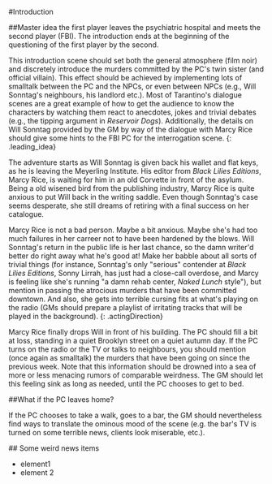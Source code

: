 #Introduction

##Master idea
the first player leaves the psychiatric hospital and meets the second player
(FBI). The introduction ends at the beginning of the questioning of the first
player by the second.

This introduction scene should set both the general atmosphere (film noir) and
discretely introduce the murders committed by the PC's twin sister (and
official villain). This effect should be achieved by implementing lots of
smalltalk between the PC and the NPCs, or even between NPCs (e.g., Will
Sonntag's neighbours, his landlord etc.). Most of Tarantino's dialogue scenes
are a great example of how to get the audience to know the characters by
watching them react to anecdotes, jokes and trivial debates (e.g., the tipping
argument in _Reservoir Dogs_). Additionally, the details on Will Sonntag
provided by the GM by way of the dialogue with Marcy Rice should give some
hints to the FBI PC for the interrogation scene.
{: .leading_idea}

The adventure starts as Will Sonntag is given back his wallet and flat keys, as
he is leaving the Meyerling Institute. His editor from _Black Lilies
Editions_, Marcy Rice, is waiting for him in an old Corvette in front of the
asylum. Being a old wisened bird from the publishing industry, Marcy Rice is
quite anxious to put Will back in the writing saddle. Even though Sonntag's
case seems desperate, she still dreams of retiring with a final success on her
catalogue.

Marcy Rice is not a bad person. Maybe a bit anxious. Maybe she's had too much
failures in her carreer not to have been hardened by the blows. Will Sonntag's
return in the public life is her last chance, so the damn writer'd better do
right away what he's good at! Make her babble about all sorts of trivial
things (for instance, Sonntag's only "serious" contender at _Black
Lilies Editions_, Sonny Lirrah, has just had a close-call overdose, and Marcy
is feeling like she's running "a damn rehab center, _Naked Lunch_
style"), but mention in passing the atrocious murders that have been committed
downtown. And also, she gets into terrible cursing fits at what's playing on
the radio (GMs should prepare a playlist of irritating tracks that will be
played in the background).
{: .actingDirection}

Marcy Rice finally drops Will in front of his building. The PC should fill a
bit at loss, standing in a quiet Brooklyn street on a quiet autumn day. If the
PC turns on the radio or the TV or talks to neighbours, you should mention
(once again as smalltalk) the murders that have been going on since the
previous week. Note that this information should be drowned into a sea of more
or less menacing rumors of comparable weirdness. The GM should let this feeling
sink as long as needed, until the PC chooses to get to bed.

<div markdown="1" class="sidenote">
##What if the PC leaves home?

If the PC chooses to take a walk, goes to a bar, the GM should nevertheless
find ways to translate the ominous mood of the scene (e.g. the bar's TV is
turned on some terrible news, clients look miserable, etc.).
</div>

<div markdown="1" class="sidenote">
## Some weird news items

- element1
- element 2
</div>


